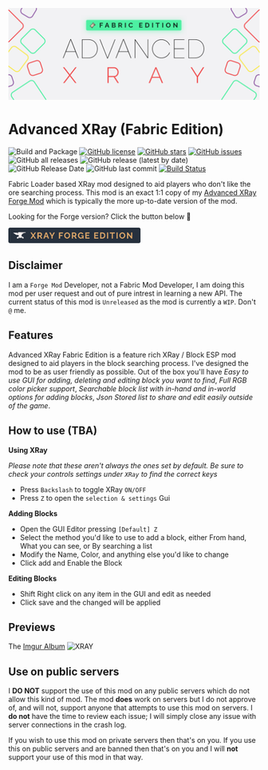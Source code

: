 ![XRay Logo](.github/assets/xray-fabric-logo.svg)

# Advanced XRay (Fabric Edition)

![Build and Package](https://github.com/MichaelHillcox/XRay-Mod/workflows/Build%20and%20Package/badge.svg)
[![GitHub license](https://img.shields.io/github/license/MichaelHillcox/XRay-Fabric)](https://github.com/MichaelHillcox/XRay-Fabric/blob/main/LICENSE)
[![GitHub stars](https://img.shields.io/github/stars/MichaelHillcox/XRay-Fabric)](https://github.com/MichaelHillcox/XRay-Fabric/stargazers)
[![GitHub issues](https://img.shields.io/github/issues/MichaelHillcox/XRay-Fabric)](https://github.com/MichaelHillcox/XRay-Fabric/issues)
![GitHub all releases](https://img.shields.io/github/downloads/michaelhillcox/xray-Fabric/total)
![GitHub release (latest by date)](https://img.shields.io/github/v/release/michaelhillcox/xray-Fabric)
![GitHub Release Date](https://img.shields.io/github/release-date/michaelhillcox/xray-Fabric)
![GitHub last commit](https://img.shields.io/github/last-commit/michaelhillcox/xray-Fabric)
[![Build Status](https://ci.mikey.pro/buildStatus/icon?job=XRay-Fabric%2Fmain)](https://ci.mikey.pro/job/XRay-Fabric/job/main/)

Fabric Loader based XRay mod designed to aid players who don't like the ore searching process. This mod is an exact 1:1 copy of my [Advanced XRay Forge Mod](https://github.com/MichaelHillcox/XRay-Mod/) which is typically the more up-to-date version of the mod.

Looking for the Forge version? Click the button below :tada:

<a href="https://github.com/michaelhillcox/xray-mod"><img src=".github/assets/xray-forge-badge.svg" alt="drawing" width="265"/>
</a>

## Disclaimer
I am a `Forge Mod` Developer, not a Fabric Mod Developer, I am doing this mod per user request and out of pure intrest in learning a new API. The current status of this mod is `Unreleased` as the mod is currently a `WIP`. Don't `@` me.

## Features
Advanced XRay Fabric Edition is a feature rich XRay / Block ESP mod designed to aid players in the block searching process. I've designed the mod to be as user friendly as possible. Out of the box you'll have *Easy to use GUI for adding, deleting and editing block you want to find*, *Full RGB color picker support*, *Searchable block list with in-hand and in-world options for adding blocks*, *Json Stored list to share and edit easily outside of the game*.

## How to use (TBA)

**Using XRay**

*Please note that these aren't always the ones set by default. Be sure to check your controls settings under `XRay` to find the correct keys*

- Press `Backslash` to toggle XRay `ON/OFF`
- Press `Z` to open the `selection & settings` Gui 

**Adding Blocks**

- Open the GUI Editor pressing `[Default] Z`
- Select the method you'd like to use to add a block, either From hand, What you can see, or By searching a list
- Modify the Name, Color, and anything else you'd like to change
- Click add and Enable the Block

**Editing Blocks**

- Shift Right click on any item in the GUI and edit as needed
- Click save and the changed will be applied

## Previews

The [Imgur Album](http://imgur.com/a/23dX5)
![XRAY](http://i.imgur.com/N3KOEaE.png)

## Use on public servers

I **DO NOT** support the use of this mod on any public servers which do not allow this kind of mod. The mod **does** work on servers but I do not approve of, and will not, support anyone that attempts to use this mod on servers. I **do not** have the time to review each issue; I will simply close any issue with server connections in the crash log. 

If you wish to use this mod on private servers then that's on you. If you use this on public servers and are banned then that's on you and I will **not** support your use of this mod in that way. 